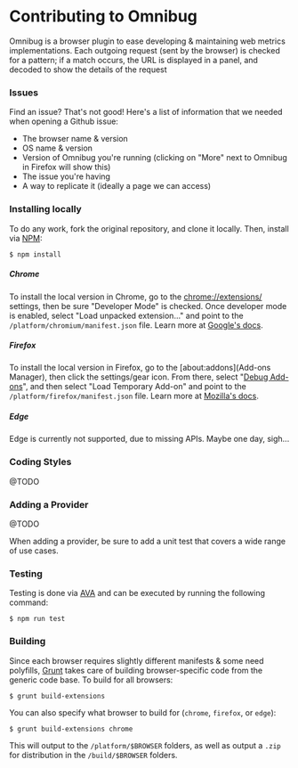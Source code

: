 Contributing to Omnibug
==========

Omnibug is a browser plugin to ease developing & maintaining web metrics implementations. Each outgoing request
(sent by the browser) is checked for a pattern; if a match occurs, the URL is displayed in a panel, and decoded to show
the details of the request

### Issues
Find an issue? That's not good! Here's a list of information that we needed when opening a Github issue:

 * The browser name & version
 * OS name & version
 * Version of Omnibug you're running (clicking on "More" next to Omnibug in Firefox will show this)
 * The issue you're having
 * A way to replicate it (ideally a page we can access)

### Installing locally

To do any work, fork the original repository, and clone it locally. Then, install via [NPM](https://www.npmjs.com/):
```
$ npm install
```

##### Chrome
To install the local version in Chrome, go to the [chrome://extensions/](Extensions) settings, then be sure "Developer Mode" 
is checked. Once developer mode is enabled, select "Load unpacked extension..." and point to the `/platform/chromium/manifest.json` 
file. Learn more at [Google's docs](https://developer.chrome.com/extensions/getstarted).

##### Firefox
To install the local version in Firefox, go to the [about:addons](Add-ons Manager), then click the settings/gear icon. 
From there, select "[Debug Add-ons](about:debugging#addons)", and then select "Load Temporary Add-on" and point to the `/platform/firefox/manifest.json` 
file. Learn more at [Mozilla's docs](https://developer.mozilla.org/en-US/Add-ons/WebExtensions).

##### Edge
Edge is currently not supported, due to missing APIs. Maybe one day, sigh...

### Coding Styles

@TODO

### Adding a Provider

@TODO

When adding a provider, be sure to add a unit test that covers a wide range of use cases.

### Testing

Testing is done via [AVA](https://github.com/avajs/ava) and can be executed by running the following command:
```
$ npm run test
```

### Building

Since each browser requires slightly different manifests & some need polyfills, [Grunt](https://gruntjs.com/) takes care 
of building browser-specific code from the generic code base. To build for all browsers:
```
$ grunt build-extensions
```

You can also specify what browser to build for (`chrome`, `firefox`, or `edge`):
```
$ grunt build-extensions chrome
```

This will output to the `/platform/$BROWSER` folders, as well as output a `.zip` for distribution in the `/build/$BROWSER` folders.